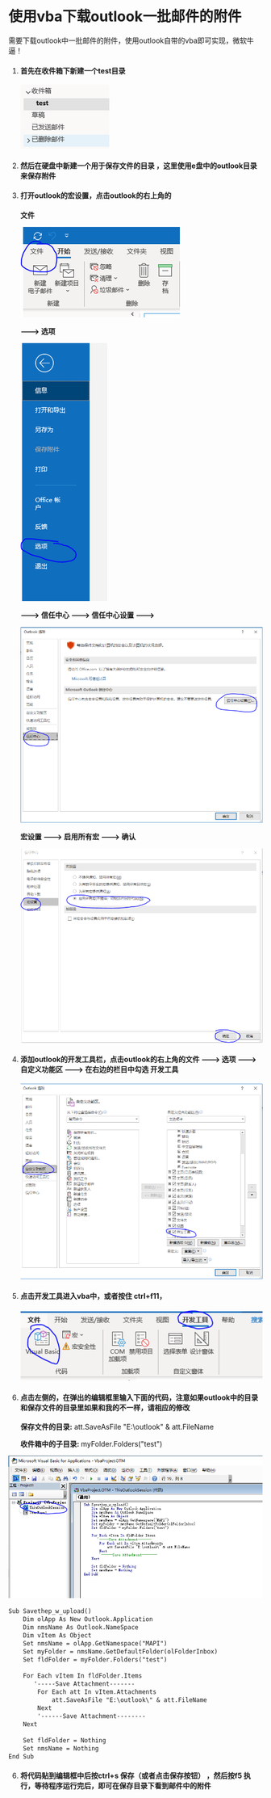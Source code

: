 # 使用vba下载outlook一批邮件的附件

需要下载outlook中一批邮件的附件，使用outlook自带的vba即可实现，微软牛逼！



1. #### 首先在收件箱下新建一个test目录

    ![avatar](https://github.com/Teagnes/ttagnes.io/blob/master/images/1.PNG?raw=true>)

2. #### 然后在硬盘中新建一个用于保存文件的目录 ，这里使用e盘中的outlook目录来保存附件

3. #### 打开outlook的宏设置，点击outlook的右上角的  

   <b>文件</b> 

   ![avatar](https://github.com/Teagnes/ttagnes.io/blob/master/images/3.PNG?raw=true>)

   <b>--->  选项 </b>  

   ![avatar](https://github.com/Teagnes/ttagnes.io/blob/master/images/4.PNG?raw=true>)

   <b>--->  信任中心 ---> 信任中心设置  ---> </b>

   ![avatar](https://github.com/Teagnes/ttagnes.io/blob/master/images/5.PNG?raw=true>)

    <b>宏设置  --->  启用所有宏  --->  确认</b>

   ![avatar](https://github.com/Teagnes/ttagnes.io/blob/master/images/6.PNG?raw=true>)

   

   

4. #### 添加outlook的开发工具栏，点击outlook的右上角的文件 --->  选项   --->  自定义功能区     --->   在右边的栏目中勾选  <b>开发工具</b>

   ![avatar](https://github.com/Teagnes/ttagnes.io/blob/master/images/7.PNG?raw=true>)

5. #### 点击开发工具进入vba中，或者按住 ctrl+f11，

   ![avatar](https://github.com/Teagnes/ttagnes.io/blob/master/images/8.PNG?raw=true>)

6. #### 点击左侧的，在弹出的编辑框里输入下面的代码，注意如果outlook中的目录和保存文件的目录里如果和我的不一样，请相应的修改

   

   <b>保存文件的目录:</b> att.SaveAsFile "E:\outlook\" & att.FileName

   <b>收件箱中的子目录: </b>   myFolder.Folders("test")

![avatar](https://github.com/Teagnes/ttagnes.io/blob/master/images/2.PNG?raw=true>)



```
Sub Savethep_w_upload()
    Dim olApp As New Outlook.Application
    Dim nmsName As Outlook.NameSpace
    Dim vItem As Object
    Set nmsName = olApp.GetNamespace("MAPI")
    Set myFolder = nmsName.GetDefaultFolder(olFolderInbox)
    Set fldFolder = myFolder.Folders("test")
        
    For Each vItem In fldFolder.Items
       '-----Save Attachment-------
        For Each att In vItem.Attachments
            att.SaveAsFile "E:\outlook\" & att.FileName
        Next
        '------Save Attachment--------
    Next
    
    Set fldFolder = Nothing
    Set nmsName = Nothing
End Sub

```





6. #### 将代码贴到编辑框中后按ctrl+s 保存（或者点击保存按钮） ，然后按f5 执行，等待程序运行完后，即可在保存目录下看到邮件中的附件